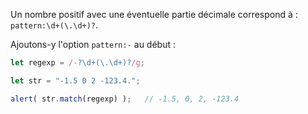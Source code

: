 Un nombre positif avec une éventuelle partie décimale correspond à : `pattern:\d+(\.\d+)?`.

Ajoutons-y l'option `pattern:-` au début :

```js run
let regexp = /-?\d+(\.\d+)?/g;

let str = "-1.5 0 2 -123.4.";

alert( str.match(regexp) );   // -1.5, 0, 2, -123.4
```
